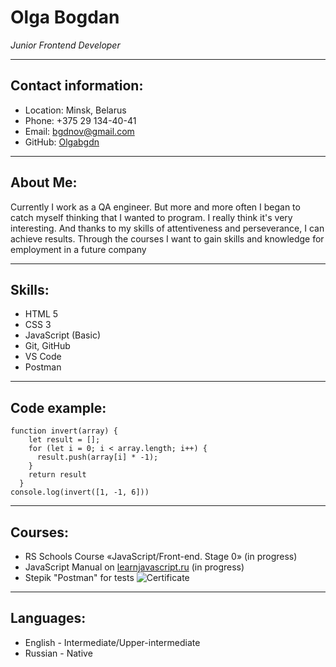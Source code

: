 # Olga Bogdan
*Junior Frontend Developer*

*************
## Contact information:
* Location: Minsk, Belarus
* Phone: +375 29 134-40-41
* Email: <bgdnov@gmail.com>
* GitHub: [Olgabgdn](https://github.com/Olgabgdn)

*************
## About Me:
Currently I work as a QA engineer. But more and more often I began to catch myself thinking that I wanted to program. I really think it's very interesting. And thanks to my skills of attentiveness and perseverance, I can achieve results. Through the courses I want to gain skills and knowledge for employment in a future company

*************
## Skills:
* HTML 5
* CSS 3
* JavaScript (Basic)
* Git, GitHub
* VS Code
* Postman

*************
## Code example:
```
function invert(array) {
    let result = [];
    for (let i = 0; i < array.length; i++) {
      result.push(array[i] * -1);
    }
    return result
  }
console.log(invert([1, -1, 6]))
```
*************
## Courses:
* RS Schools Course «JavaScript/Front-end. Stage 0» (in progress)
* JavaScript Manual on [learnjavascript.ru](learnjavascript.ru) (in progress)
* Stepik "Postman" for tests
![Certificate](/image/photo1719492814.jpeg)

*************
## Languages:
* English - Intermediate/Upper-intermediate
* Russian - Native

